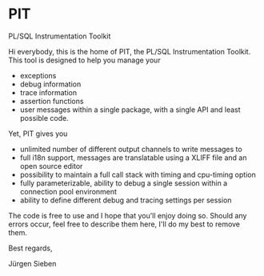 # PIT
PL/SQL Instrumentation Toolkit

Hi everybody,
this is the home of PIT, the PL/SQL Instrumentation Toolkit.
This tool is designed to help you manage your 
  - exceptions
  - debug information
  - trace information
  - assertion functions
  - user messages
within a single package, with a single API and least possible code.

Yet, PIT gives you
  - unlimited number of different output channels to write messages to
  - full i18n support, messages are translatable using a XLIFF file and an open source editor
  - possibility to maintain a full call stack with timing and cpu-timing option
  - fully parameterizable, ability to debug a single session within a connection pool environment
  - ability to define different debug and tracing settings per session
  
The code is free to use and I hope that you'll enjoy doing so. Should any errors occur, 
feel free to describe them here, I'll do my best to remove them.

Best regards,

Jürgen Sieben
